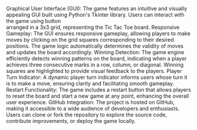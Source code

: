 Graphical User Interface (GUI): The game features an intuitive and visually appealing GUI built using Python's Tkinter library. Users can interact with the game using button       <br>                               arranged in a 3x3 grid, representing the Tic Tac Toe board.
Responsive Gameplay: The GUI ensures responsive gameplay, allowing players to make moves by clicking on the grid squares corresponding to their desired positions. The game logic
                      automatically determines the validity of moves and updates the board accordingly.
Winning Detection: The game engine efficiently detects winning patterns on the board, indicating when a player achieves three consecutive marks in a row, column, or diagonal.                         Winning squares are highlighted to provide visual feedback to the players.
Player Turn Indicator: A dynamic player turn indicator informs users whose turn it is to make a move, ensuring clarity and facilitating smooth gameplay.
Restart Functionality: The game includes a restart button that allows players to reset the board and start a new game at any point, enhancing the overall user experience.
GitHub Integration: The project is hosted on GitHub, making it accessible to a wide audience of developers and enthusiasts. Users can clone or fork the repository to explore the
                    source code, contribute improvements, or deploy the game locally.

